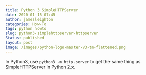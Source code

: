 ```yaml
---
title: Python 3 SimpleHTTPServer
date: 2020-01-15 07:45
author: jamesleighton
categories: How-To
tags: python howto
slug: python3-simplehttpserver-httpserver
Status: published
layout: post
image: /images/python-logo-master-v3-tm-flattened.png
---
```


In Python3, use `python3 -m http.server` to get the same thing as SimpleHTTPServer in Python 2.x.

